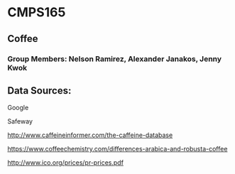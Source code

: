 # CMPS165
## Coffee

### Group Members: Nelson Ramirez, Alexander Janakos, Jenny Kwok

## Data Sources:

Google

Safeway

http://www.caffeineinformer.com/the-caffeine-database

https://www.coffeechemistry.com/differences-arabica-and-robusta-coffee

http://www.ico.org/prices/pr-prices.pdf

